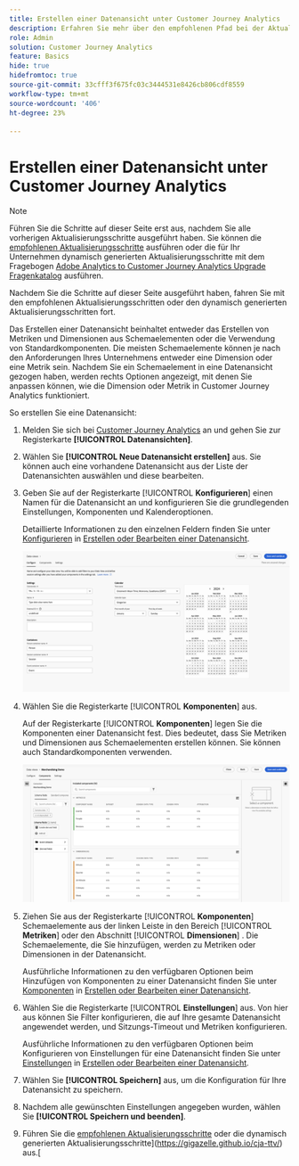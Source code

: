 ```yaml
---
title: Erstellen einer Datenansicht unter Customer Journey Analytics
description: Erfahren Sie mehr über den empfohlenen Pfad bei der Aktualisierung von Adobe Analytics auf Customer Journey Analytics.
role: Admin
solution: Customer Journey Analytics
feature: Basics
hide: true
hidefromtoc: true
source-git-commit: 33cfff3f675fc03c3444531e8426cb806cdf8559
workflow-type: tm+mt
source-wordcount: '406'
ht-degree: 23%

---
```


# Erstellen einer Datenansicht unter Customer Journey Analytics

>[!NOTE]
> 
>Führen Sie die Schritte auf dieser Seite erst aus, nachdem Sie alle vorherigen Aktualisierungsschritte ausgeführt haben. Sie können die [empfohlenen Aktualisierungsschritte](/help/getting-started/cja-upgrade/cja-upgrade-recommendations.md#recommended-upgrade-steps-for-most-organizations) ausführen oder die für Ihr Unternehmen dynamisch generierten Aktualisierungsschritte mit dem Fragebogen [Adobe Analytics to Customer Journey Analytics Upgrade Fragenkatalog](https://gigazelle.github.io/cja-ttv/) ausführen.
>
>Nachdem Sie die Schritte auf dieser Seite ausgeführt haben, fahren Sie mit den empfohlenen Aktualisierungsschritten oder den dynamisch generierten Aktualisierungsschritten fort.

<!-- Should we single source this instead of duplicate it? The following steps were copied from: /help/data-views/create-dataview.md -->

Das Erstellen einer Datenansicht beinhaltet entweder das Erstellen von Metriken und Dimensionen aus Schemaelementen oder die Verwendung von Standardkomponenten. Die meisten Schemaelemente können je nach den Anforderungen Ihres Unternehmens entweder eine Dimension oder eine Metrik sein. Nachdem Sie ein Schemaelement in eine Datenansicht gezogen haben, werden rechts Optionen angezeigt, mit denen Sie anpassen können, wie die Dimension oder Metrik in Customer Journey Analytics funktioniert.

So erstellen Sie eine Datenansicht:

1. Melden Sie sich bei [Customer Journey Analytics](https://analytics.adobe.com) an und gehen Sie zur Registerkarte **[!UICONTROL Datenansichten]**.

1. Wählen Sie **[!UICONTROL Neue Datenansicht erstellen]** aus. Sie können auch eine vorhandene Datenansicht aus der Liste der Datenansichten auswählen und diese bearbeiten.

1. Geben Sie auf der Registerkarte [!UICONTROL **Konfigurieren**] einen Namen für die Datenansicht an und konfigurieren Sie die grundlegenden Einstellungen, Komponenten und Kalenderoptionen.

   Detaillierte Informationen zu den einzelnen Feldern finden Sie unter [Konfigurieren](/help/data-views/create-dataview.md#configure) in [Erstellen oder Bearbeiten einer Datenansicht](/help/data-views/create-dataview.md).

   ![Konfigurieren der Datenansicht](assets/dataview-configure.png)

1. Wählen Sie die Registerkarte [!UICONTROL **Komponenten**] aus.

   Auf der Registerkarte [!UICONTROL **Komponenten**] legen Sie die Komponenten einer Datenansicht fest. Dies bedeutet, dass Sie Metriken und Dimensionen aus Schemaelementen erstellen können. Sie können auch Standardkomponenten verwenden.

   ![Registerkarte „Komponenten“](assets/dataview-components.png)

1. Ziehen Sie aus der Registerkarte [!UICONTROL **Komponenten**] Schemaelemente aus der linken Leiste in den Bereich [!UICONTROL **Metriken**] oder den Abschnitt [!UICONTROL **Dimensionen**] . Die Schemaelemente, die Sie hinzufügen, werden zu Metriken oder Dimensionen in der Datenansicht.

   Ausführliche Informationen zu den verfügbaren Optionen beim Hinzufügen von Komponenten zu einer Datenansicht finden Sie unter [Komponenten](/help/data-views/create-dataview.md#components) in [Erstellen oder Bearbeiten einer Datenansicht](/help/data-views/create-dataview.md).

1. Wählen Sie die Registerkarte [!UICONTROL **Einstellungen**] aus. Von hier aus können Sie Filter konfigurieren, die auf Ihre gesamte Datenansicht angewendet werden, und Sitzungs-Timeout und Metriken konfigurieren.

   Ausführliche Informationen zu den verfügbaren Optionen beim Konfigurieren von Einstellungen für eine Datenansicht finden Sie unter [Einstellungen](/help/data-views/create-dataview.md#settings) in [Erstellen oder Bearbeiten einer Datenansicht](/help/data-views/create-dataview.md).

1. Wählen Sie **[!UICONTROL Speichern]** aus, um die Konfiguration für Ihre Datenansicht zu speichern.

1. Nachdem alle gewünschten Einstellungen angegeben wurden, wählen Sie **[!UICONTROL Speichern und beenden]**.

1. Führen Sie die [empfohlenen Aktualisierungsschritte](/help/getting-started/cja-upgrade/cja-upgrade-recommendations.md#recommended-upgrade-steps-for-most-organizations) oder die dynamisch generierten Aktualisierungsschritte](https://gigazelle.github.io/cja-ttv/) aus.[

